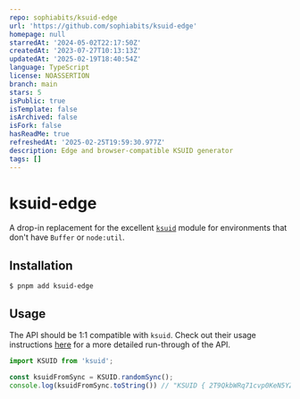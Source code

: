 ```yaml
---
repo: sophiabits/ksuid-edge
url: 'https://github.com/sophiabits/ksuid-edge'
homepage: null
starredAt: '2024-05-02T22:17:50Z'
createdAt: '2023-07-27T10:13:13Z'
updatedAt: '2025-02-19T18:40:54Z'
language: TypeScript
license: NOASSERTION
branch: main
stars: 5
isPublic: true
isTemplate: false
isArchived: false
isFork: false
hasReadMe: true
refreshedAt: '2025-02-25T19:59:30.977Z'
description: Edge and browser-compatible KSUID generator
tags: []
---
```


# ksuid-edge

A drop-in replacement for the excellent [`ksuid`](https://www.npmjs.com/ksuid) module for environments that don't have `Buffer` or `node:util`.

## Installation

```
$ pnpm add ksuid-edge
```

## Usage

The API should be 1:1 compatible with `ksuid`. Check out their usage instructions [here](https://github.com/novemberborn/ksuid#usage) for a more detailed run-through of the API.

```ts
import KSUID from 'ksuid';

const ksuidFromSync = KSUID.randomSync();
console.log(ksuidFromSync.toString()) // "KSUID { 2T9QkbWRq71cvp0KeN5YZJo9Kpu }"
```
